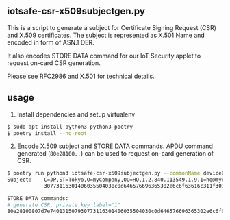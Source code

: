 ## iotsafe-csr-x509subjectgen.py

This is a script to generate a subject for Certificate Signing Request (CSR) and X.509 certificates.
The subject is represented as X.501 Name and encoded in form of ASN.1 DER.

It also encodes STORE DATA command for our IoT Security applet to request on-card CSR generation.

Please see RFC2986 and X.501 for technical details.

## usage

1. Install dependencies and setup virtualenv

```sh
$ sudo apt install python3 python3-poetry
$ poetry install --no-root
```

2. Encode X.509 subject and STORE DATA commands.
APDU command generated (`80e28100..`) can be used to request on-card generation of CSR.


```sh
$ poetry run python3 iotsafe-csr-x509subjectgen.py --commonName device0.local  --countryName JP --stateOrProvinceName Tokyo  --organizationalUnitName HQ --organizationName myCompany --emailAddress hq@mycompany.com --output subject.der
Subject:    C=JP,ST=Tokyo,O=myCompany,OU=HQ,1.2.840.113549.1.9.1=hq@mycompany.com,CN=device0.local
            30773116301406035504030c0d646576696365302e6c6f63616c311f301d06092a864886f70d01090116106871406d79636f6d70616e792e636f6d310b3009060355040b0c02485131123010060355040a0c096d79436f6d70616e79310e300c06035504080c05546f6b796f310b3009060355040613024a50

STORE DATA commands:
# generate CSR, private key label="1"
80e28100807d7e740131507930773116301406035504030c0d646576696365302e6c6f63616c311f301d06092a864886f70d01090116106871406d79636f6d70616e792e636f6d310b3009060355040b0c02485131123010060355040a0c096d79436f6d70616e79310e300c06035504080c05546f6b796f310b3009060355040613024a50 00
```
